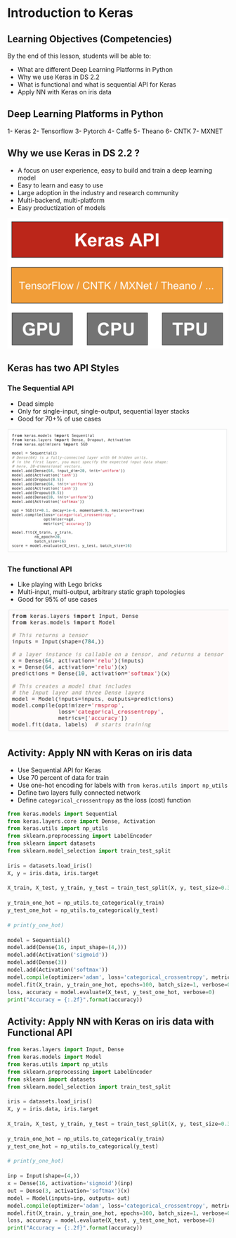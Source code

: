 # Introduction to Keras

## Learning Objectives (Competencies)
By the end of this lesson, students will be able to:
- What are different Deep Learning Platforms in Python
- Why we use Keras in DS 2.2
- What is functional and what is sequential API for Keras
- Apply NN with Keras on iris data

## Deep Learning Platforms in Python

1- Keras
2- Tensorflow
3- Pytorch
4- Caffe
5- Theano
6- CNTK
7- MXNET

## Why we use Keras in DS 2.2 ?

- A focus on user experience, easy to build and train a deep learning model
- Easy to learn and easy to use
- Large adoption in the industry and research community
- Multi-backend, multi-platform
- Easy productization of models

![](../Notebooks/Images/why_keras.png)

## Keras has two API Styles

### The Sequential API

- Dead simple
- Only for single-input, single-output, sequential layer stacks
- Good for 70+% of use cases

![](../Notebooks/Images/keras_sequential_api_2.png)


### The functional API

- Like playing with Lego bricks
- Multi-input, multi-output, arbitrary static graph topologies
- Good for 95% of use cases

![](../Notebooks/Images/keras_functional_api_2.png)



## Activity: Apply NN with Keras on iris data

- Use Sequential API for Keras
- Use 70 percent of data for train
- Use one-hot encoding for labels with `from keras.utils import np_utils`
- Define two layers fully connected network
- Define `categorical_crossentropy` as the loss (cost) function

```Python
from keras.models import Sequential
from keras.layers.core import Dense, Activation
from keras.utils import np_utils
from sklearn.preprocessing import LabelEncoder
from sklearn import datasets
from sklearn.model_selection import train_test_split

iris = datasets.load_iris()
X, y = iris.data, iris.target

X_train, X_test, y_train, y_test = train_test_split(X, y, test_size=0.3, random_state=0)

y_train_one_hot = np_utils.to_categorical(y_train)
y_test_one_hot = np_utils.to_categorical(y_test)

# print(y_one_hot)

model = Sequential()
model.add(Dense(16, input_shape=(4,)))
model.add(Activation('sigmoid'))
model.add(Dense(3))
model.add(Activation('softmax'))
model.compile(optimizer='adam', loss='categorical_crossentropy', metrics=["accuracy"])
model.fit(X_train, y_train_one_hot, epochs=100, batch_size=1, verbose=0);
loss, accuracy = model.evaluate(X_test, y_test_one_hot, verbose=0)
print("Accuracy = {:.2f}".format(accuracy))
```

## Activity: Apply NN with Keras on iris data with Functional API
```Python
from keras.layers import Input, Dense
from keras.models import Model
from keras.utils import np_utils
from sklearn.preprocessing import LabelEncoder
from sklearn import datasets
from sklearn.model_selection import train_test_split

iris = datasets.load_iris()
X, y = iris.data, iris.target

X_train, X_test, y_train, y_test = train_test_split(X, y, test_size=0.3, random_state=0)

y_train_one_hot = np_utils.to_categorical(y_train)
y_test_one_hot = np_utils.to_categorical(y_test)

# print(y_one_hot)

inp = Input(shape=(4,))
x = Dense(16, activation='sigmoid')(inp)
out = Dense(3, activation='softmax')(x)
model = Model(inputs=inp, outputs= out)
model.compile(optimizer='adam', loss='categorical_crossentropy', metrics=["accuracy"])
model.fit(X_train, y_train_one_hot, epochs=100, batch_size=1, verbose=0);
loss, accuracy = model.evaluate(X_test, y_test_one_hot, verbose=0)
print("Accuracy = {:.2f}".format(accuracy))
```
